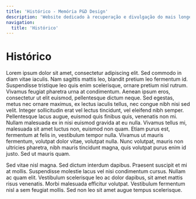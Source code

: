 ```yaml
---
title: 'Histórico - Memória P&D Design'
description: 'Website dedicado à recuperação e divulgação do mais longevo evento científico do campo do design no Brasil.'
navigation:
  title: 'Histórico'
---
```


# Histórico

Lorem ipsum dolor sit amet, consectetur adipiscing elit. Sed commodo in diam vitae iaculis. Nam sagittis mattis leo, blandit pretium leo fermentum id. Suspendisse tristique leo quis enim scelerisque, ornare pretium nisl rutrum. Vivamus feugiat pharetra urna at condimentum. Aenean ipsum eros, consectetur ut elit euismod, pellentesque dictum neque. Sed egestas, metus nec ornare maximus, ex lectus iaculis tellus, nec congue nibh nisi sed velit. Integer sollicitudin erat vel lectus tincidunt, vel eleifend nibh semper. Pellentesque lacus augue, euismod quis finibus quis, venenatis non mi. Nullam malesuada ex in nisi euismod gravida at eu nulla. Vivamus tellus mi, malesuada sit amet luctus non, euismod non quam. Etiam purus est, fermentum at felis in, vestibulum tempor nulla. Vivamus ut mauris fermentum, volutpat dolor vitae, volutpat nulla. Nunc volutpat, mauris non ultricies pharetra, nibh mauris tincidunt magna, quis volutpat purus enim id justo. Sed ut mauris quam.

Sed vitae nisl magna. Sed dictum interdum dapibus. Praesent suscipit et mi at mollis. Suspendisse molestie lacus vel nisi condimentum cursus. Nullam ac quam elit. Vestibulum scelerisque leo ac dolor dapibus, sit amet mattis risus venenatis. Morbi malesuada efficitur volutpat. Vestibulum fermentum nisl a sem feugiat mollis. Sed non leo sit amet augue tempus scelerisque.
